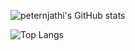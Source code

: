 ![peternjathi's GitHub stats](https://github-readme-stats.vercel.app/api?username=peternjathi&show_icons=true&theme=radical)

![Top Langs](https://github-readme-stats.vercel.app/api/top-langs/?username=peternjathi&size_weight=0.5&count_weight=0.5&theme=radical)


